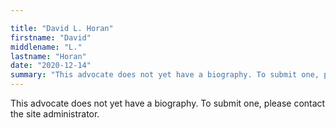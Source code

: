 ```yaml
---

title: "David L. Horan"
firstname: "David"
middlename: "L."
lastname: "Horan"
date: "2020-12-14"
summary: "This advocate does not yet have a biography. To submit one, please contact the site administrator."
---
```

This advocate does not yet have a biography. To submit one, please contact the site administrator.

